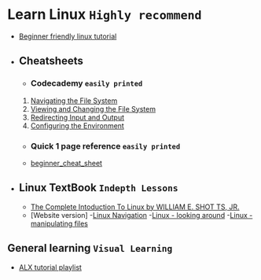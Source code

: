 # Learn Linux ``Highly recommend``
- [Beginner friendly linux tutorial](https://www.javatpoint.com/linux-directories)
- ## Cheatsheets
	- ### Codecademy `easily printed`
	1. [Navigating the File System](https://www.codecademy.com/learn/learn-the-command-line/modules/learn-the-command-line-navigation/cheatsheet)
	2. [Viewing and Changing the File System](https://www.codecademy.com/learn/learn-the-command-line/modules/learn-the-command-line-manipulation/cheatsheet)
	3. [Redirecting Input and Output](https://www.codecademy.com/learn/learn-the-command-line/modules/learn-the-command-line-redirection/cheatsheet)
	4. [Configuring the Environment](https://www.codecademy.com/learn/learn-the-command-line/modules/learn-the-command-line-environment/cheatsheet)
	- ### Quick 1 page reference `easily printed`
	- [beginner_cheat_sheet](files/Linux_Cheat_Sheet_Good_for_Beginners.pdf)
- ## Linux TextBook `Indepth Lessons`
	- [The Complete Intoduction To Linux by WILLIAM E. SHOT TS, JR.](./files/The_LINUX_Command_Line_Complete_Introduction.pdf)
	- [Website version]
		-[Linux Navigation](http://linuxcommand.org/lc3_lts0020.php)
		-[Linux - looking around](http://linuxcommand.org/lc3_lts0030.php)
		-[Linux - manipulating files](http://linuxcommand.org/lc3_lts0050.php)
## General learning `Visual Learning`
- [ALX tutorial playlist](https://www.youtube.com/watch?v=C-U3hgTHb34&list=PLTpdEvFxLcXxrnqi8kG911a19QXz1bxRi)
  